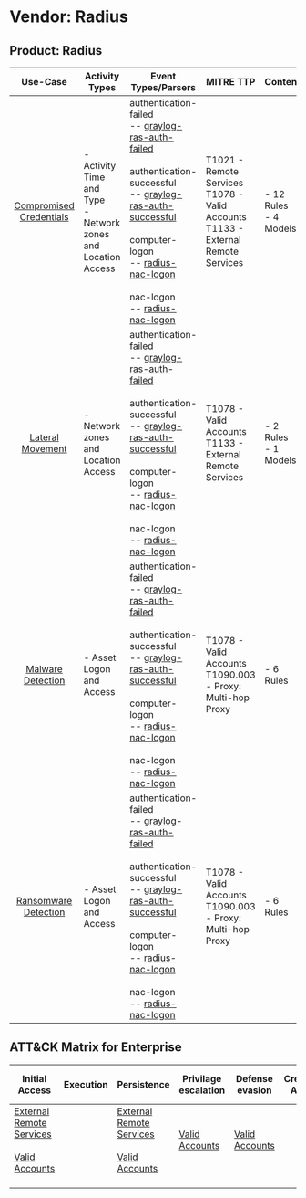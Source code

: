 Vendor: Radius
==============
Product: Radius
---------------
|                                 Use-Case                                  | Activity Types                                                   | Event Types/Parsers                                                                                                                                                                                                                                                                                                                                                                                                                       | MITRE TTP                                                                                 | Content                    |
|:-------------------------------------------------------------------------:| ---------------------------------------------------------------- | ----------------------------------------------------------------------------------------------------------------------------------------------------------------------------------------------------------------------------------------------------------------------------------------------------------------------------------------------------------------------------------------------------------------------------------------- | ----------------------------------------------------------------------------------------- | -------------------------- |
| [Compromised Credentials](../UseCases/usecase_compromised_credentials.md) | - Activity Time  and Type<br>- Network zones and Location Access |  authentication-failed<br> -- [graylog-ras-auth-failed](../Parsers/parserContent_graylog-ras-auth-failed.md)<br><br> authentication-successful<br> -- [graylog-ras-auth-successful](../Parsers/parserContent_graylog-ras-auth-successful.md)<br><br> computer-logon<br> -- [radius-nac-logon](../Parsers/parserContent_radius-nac-logon.md)<br><br> nac-logon<br> -- [radius-nac-logon](../Parsers/parserContent_radius-nac-logon.md)<br> | T1021 - Remote Services<br>T1078 - Valid Accounts<br>T1133 - External Remote Services<br> |  - 12 Rules<br> - 4 Models |
|        [Lateral Movement](../UseCases/usecase_lateral_movement.md)        | - Network zones and Location Access                              |  authentication-failed<br> -- [graylog-ras-auth-failed](../Parsers/parserContent_graylog-ras-auth-failed.md)<br><br> authentication-successful<br> -- [graylog-ras-auth-successful](../Parsers/parserContent_graylog-ras-auth-successful.md)<br><br> computer-logon<br> -- [radius-nac-logon](../Parsers/parserContent_radius-nac-logon.md)<br><br> nac-logon<br> -- [radius-nac-logon](../Parsers/parserContent_radius-nac-logon.md)<br> | T1078 - Valid Accounts<br>T1133 - External Remote Services<br>                            |  - 2 Rules<br> - 1 Models  |
|       [Malware Detection](../UseCases/usecase_malware_detection.md)       | - Asset Logon and Access                                         |  authentication-failed<br> -- [graylog-ras-auth-failed](../Parsers/parserContent_graylog-ras-auth-failed.md)<br><br> authentication-successful<br> -- [graylog-ras-auth-successful](../Parsers/parserContent_graylog-ras-auth-successful.md)<br><br> computer-logon<br> -- [radius-nac-logon](../Parsers/parserContent_radius-nac-logon.md)<br><br> nac-logon<br> -- [radius-nac-logon](../Parsers/parserContent_radius-nac-logon.md)<br> | T1078 - Valid Accounts<br>T1090.003 - Proxy: Multi-hop Proxy<br>                          |  - 6 Rules<br>             |
|    [Ransomware Detection](../UseCases/usecase_ransomware_detection.md)    | - Asset Logon and Access                                         |  authentication-failed<br> -- [graylog-ras-auth-failed](../Parsers/parserContent_graylog-ras-auth-failed.md)<br><br> authentication-successful<br> -- [graylog-ras-auth-successful](../Parsers/parserContent_graylog-ras-auth-successful.md)<br><br> computer-logon<br> -- [radius-nac-logon](../Parsers/parserContent_radius-nac-logon.md)<br><br> nac-logon<br> -- [radius-nac-logon](../Parsers/parserContent_radius-nac-logon.md)<br> | T1078 - Valid Accounts<br>T1090.003 - Proxy: Multi-hop Proxy<br>                          |  - 6 Rules<br>             |

ATT&CK Matrix for Enterprise
----------------------------
| Initial Access                                                                                                                                   | Execution | Persistence                                                                                                                                      | Privilage escalation                                                | Defense evasion                                                     | Credential Access | Discovery | Lateral Movement                                                     | Collection | Command and Control                                                                                                                       | Exfiltration | Impact |
| ------------------------------------------------------------------------------------------------------------------------------------------------ | --------- | ------------------------------------------------------------------------------------------------------------------------------------------------ | ------------------------------------------------------------------- | ------------------------------------------------------------------- | ----------------- | --------- | -------------------------------------------------------------------- | ---------- | ----------------------------------------------------------------------------------------------------------------------------------------- | ------------ | ------ |
| [External Remote Services](https://attack.mitre.org/techniques/T1133)<br><br>[Valid Accounts](https://attack.mitre.org/techniques/T1078)<br><br> |           | [External Remote Services](https://attack.mitre.org/techniques/T1133)<br><br>[Valid Accounts](https://attack.mitre.org/techniques/T1078)<br><br> | [Valid Accounts](https://attack.mitre.org/techniques/T1078)<br><br> | [Valid Accounts](https://attack.mitre.org/techniques/T1078)<br><br> |                   |           | [Remote Services](https://attack.mitre.org/techniques/T1021)<br><br> |            | [Proxy: Multi-hop Proxy](https://attack.mitre.org/techniques/T1090/003)<br><br>[Proxy](https://attack.mitre.org/techniques/T1090)<br><br> |              |        |